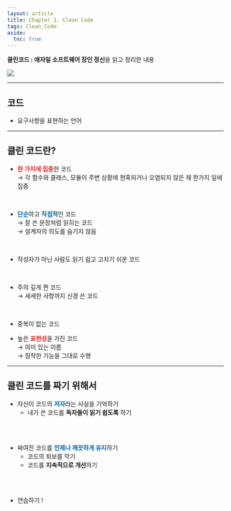 ```yaml
---
layout: article
title: Chapter 1. Clean Code
tags: Clean_Code
aside:
  toc: true
---
```


**클린코드 : 애자일 소프트웨어 장인 정신**을 읽고 정리한 내용 <br>

<img class="image image--sm" src="https://user-images.githubusercontent.com/60612551/143687575-a40c2f77-3c60-4ab9-b7cf-09c7b53c2122.png"/>


<!--more-->
___


## 코드

- 요구사항을 표현하는 언어

---

## 클린 코드란?

- <span style="color:#DD2525">**한 가지에 집중**</span>한 코드<br>
   → 각 함수와 클래스, 모듈이 주변 상황에 현혹되거나 오염되지 않은 채 한가지 일에 집중
<br>
  
- <span style="color:#0067a3">**단순**</span>하고 <span style="color:#0067a3">**직접적**</span>인 코드<br>
  → 잘 쓴 문장처럼 읽히는 코드 <br>
  → 설계자의 의도를 숨기지 않음
<br>
  
- 작성자가 아닌 사람도 읽기 쉽고 고치기 쉬운 코드
<br>
  
- 주의 깊게 짠 코드<br>
  → 세세한 사항까지 신경 쓴 코드
<br>
  
- 중복이 없는 코드
  <br>
  
- 높은 <span style="color:#DD2525">**표현성**</span>을 가진 코드 <br>
  → 의미 있는 이름  <br>
  → 짐작한 기능을 그대로 수행
    
  

---

## 클린 코드를 짜기 위해서

- 자신이 코드의 <span style="color:#0067a3">**저자**</span>라는 사실을 기억하기<br>
  - 내가 쓴 코드를 **독자들이 읽기 쉽도록** 하기
 <br>
 <br>      

 

- 짜여진 코드를 <span style="color:#0067a3">**언제나 깨끗하게 유지**</span>하기<br>
    - 코드의 퇴보를 막기<br>
    - 코드를 **지속적으로 개선**하기
 <br>
 <br>

    

- 연습하기 !
